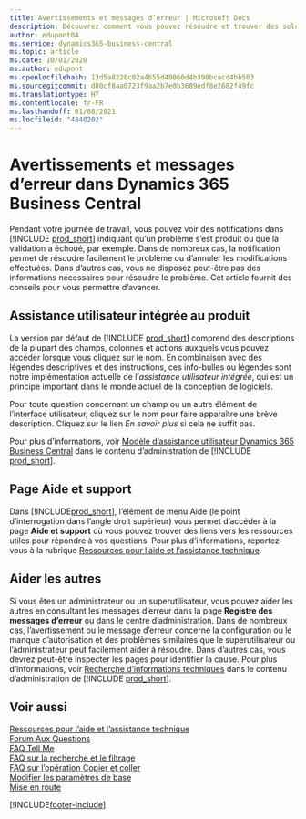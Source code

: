 ```yaml
---
title: Avertissements et messages d’erreur | Microsoft Docs
description: Découvrez comment vous pouvez résoudre et trouver des solutions aux messages d’erreur lorsque vous travaillez dans Business Central.
author: edupont04
ms.service: dynamics365-business-central
ms.topic: article
ms.date: 10/01/2020
ms.author: edupont
ms.openlocfilehash: 13d5a8228c02a4655d49060d4b398bcacd4bb503
ms.sourcegitcommit: d80cf8aa0723f9aa2b7e0b3689edf8e2682f49fc
ms.translationtype: HT
ms.contentlocale: fr-FR
ms.lasthandoff: 01/08/2021
ms.locfileid: "4840202"
---
```

# <a name="warnings-and-error-messages-in-dynamics-365-business-central"></a>Avertissements et messages d’erreur dans Dynamics 365 Business Central

Pendant votre journée de travail, vous pouvez voir des notifications dans [!INCLUDE [prod_short](includes/prod_short.md)] indiquant qu’un problème s’est produit ou que la validation a échoué, par exemple. Dans de nombreux cas, la notification permet de résoudre facilement le problème ou d’annuler les modifications effectuées. Dans d’autres cas, vous ne disposez peut-être pas des informations nécessaires pour résoudre le problème. Cet article fournit des conseils pour vous permettre d’avancer.  

## <a name="in-product-user-assistance"></a>Assistance utilisateur intégrée au produit

La version par défaut de [!INCLUDE [prod_short](includes/prod_short.md)] comprend des descriptions de la plupart des champs, colonnes et actions auxquels vous pouvez accéder lorsque vous cliquez sur le nom. En combinaison avec des légendes descriptives et des instructions, ces info-bulles ou légendes sont notre implémentation actuelle de l’*assistance utilisateur intégrée*, qui est un principe important dans le monde actuel de la conception de logiciels.  

Pour toute question concernant un champ ou un autre élément de l’interface utilisateur, cliquez sur le nom pour faire apparaître une brève description. Cliquez sur le lien *En savoir plus* si cela ne suffit pas.  

Pour plus d’informations, voir [Modèle d’assistance utilisateur Dynamics 365 Business Central](/dynamics365/business-central/dev-itpro/user-assistance) dans le contenu d’administration de [!INCLUDE [prod_short](includes/prod_short.md)].  

## <a name="help-and-support-page"></a>Page Aide et support

Dans [!INCLUDE[prod_short](includes/prod_short.md)], l’élément de menu Aide (le point d’interrogation dans l’angle droit supérieur) vous permet d’accéder à la page **Aide et support** où vous pouvez trouver des liens vers les ressources utiles pour répondre à vos questions. Pour plus d’informations, reportez-vous à la rubrique [Ressources pour l’aide et l’assistance technique](product-help-and-support.md).  

## <a name="help-others"></a>Aider les autres

Si vous êtes un administrateur ou un superutilisateur, vous pouvez aider les autres en consultant les messages d’erreur dans la page **Registre des messages d’erreur** ou dans le centre d’administration. Dans de nombreux cas, l’avertissement ou le message d’erreur concerne la configuration ou le manque d’autorisation et des problèmes similaires que le superutilisateur ou l’administrateur peut facilement aider à résoudre. Dans d’autres cas, vous devrez peut-être inspecter les pages pour identifier la cause. Pour plus d’informations, voir [Recherche d’informations techniques](/dynamics365/business-central/dev-itpro/administration/manage-technical-support#finding-technical-information) dans le contenu d’administration de [!INCLUDE [prod_short](includes/prod_short.md)].  

## <a name="see-also"></a>Voir aussi

[Ressources pour l’aide et l’assistance technique](product-help-and-support.md)  
[Forum Aux Questions](across-faq.md)  
[FAQ Tell Me](ui-search-faq.md)  
[FAQ sur la recherche et le filtrage](ui-search-filter-faq.md)  
[FAQ sur l’opération Copier et coller](faq-copy-paste.yml)  
[Modifier les paramètres de base](ui-change-basic-settings.md)  
[Mise en route](product-get-started.md)  


[!INCLUDE[footer-include](includes/footer-banner.md)]